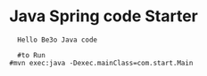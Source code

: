 # Java Spring code Starter
```
  Hello Be3o Java code

  #to Run 
#mvn exec:java -Dexec.mainClass=com.start.Main
```